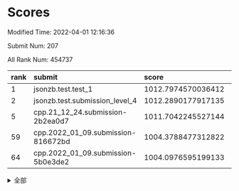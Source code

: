 # Scores

Modified Time: 2022-04-01 12:16:36

Submit Num: 207

All Rank Num: 454737

| rank |               submit               |       score        |       sigma        | pk_num |
| :--- | :--------------------------------- | :----------------- | :----------------- | :----- |
| 1    | jsonzb.test.test_1                 | 1012.7974570036412 | 0.7980959436503338 | 8784   |
| 2    | jsonzb.test.submission_level_4     | 1012.2890177917135 | 0.7818519227523203 | 8786   |
| 5    | cpp.21_12_24.submission-2b2ea0d7   | 1011.7042245527144 | 0.788205055825225  | 8788   |
| 59   | cpp.2022_01_09.submission-816672bd | 1004.3788477312822 | 0.7202211362512476 | 8785   |
| 64   | cpp.2022_01_09.submission-5b0e3de2 | 1004.0976595199133 | 0.7123732373158175 | 8786   |


<details>
<summary>全部</summary>

| rank |                 submit                 |       score        |       sigma        | pk_num |
| :--- | :------------------------------------- | :----------------- | :----------------- | :----- |
| 1    | jsonzb.test.test_1                     | 1012.7974570036412 | 0.7980959436503338 | 8784   |
| 2    | jsonzb.test.submission_level_4         | 1012.2890177917135 | 0.7818519227523203 | 8786   |
| 3    | gobigger.level_3.submission_level_3_11 | 1012.0085528430221 | 0.7885649304637145 | 8785   |
| 4    | gobigger.level_3.submission_level_3_26 | 1012.0080763938387 | 0.7828675460212537 | 8788   |
| 5    | cpp.21_12_24.submission-2b2ea0d7       | 1011.7042245527144 | 0.788205055825225  | 8788   |
| 6    | gobigger.level_3.submission_level_3_36 | 1011.4305802147948 | 0.7818764428764851 | 8790   |
| 7    | gobigger.level_3.submission_level_3_13 | 1011.3741437588712 | 0.7589474749039369 | 8786   |
| 8    | gobigger.level_3.submission_level_3_9  | 1011.3391653128646 | 0.7686178960189577 | 8788   |
| 9    | gobigger.level_3.submission_level_3_0  | 1011.1408104287283 | 0.7576156248536855 | 8785   |
| 10   | gobigger.level_3.submission_level_3_12 | 1011.101534783983  | 0.7851426258908601 | 8788   |
| 11   | gobigger.level_3.submission_level_3_16 | 1011.0025096553579 | 0.76887824118838   | 8786   |
| 12   | gobigger.level_3.submission_level_3_45 | 1010.9326853976161 | 0.7498543458880605 | 8784   |
| 13   | gobigger.level_3.submission_level_3_18 | 1010.812361110418  | 0.775411027701489  | 8787   |
| 14   | gobigger.level_3.submission_level_3_30 | 1010.8064912429573 | 0.7646879288198039 | 8788   |
| 15   | gobigger.level_3.submission_level_3_39 | 1010.7887798800406 | 0.7605428078341779 | 8790   |
| 16   | gobigger.level_3.submission_level_3_47 | 1010.6918066972953 | 0.7674438390538785 | 8789   |
| 17   | gobigger.level_3.submission_level_3_41 | 1010.5256769318661 | 0.7724853292313604 | 8793   |
| 18   | gobigger.level_3.submission_level_3_19 | 1010.3580390287442 | 0.7498016680924915 | 8786   |
| 19   | gobigger.level_3.submission_level_3_23 | 1010.3181949334419 | 0.7700629059772925 | 8789   |
| 20   | gobigger.level_3.submission_level_3_20 | 1010.293947611964  | 0.7314052545693857 | 8788   |
| 21   | gobigger.level_3.submission_level_3_43 | 1010.27199892202   | 0.7495142243144324 | 8789   |
| 22   | gobigger.level_3.submission_level_3_1  | 1010.2234236391347 | 0.7899556752732719 | 8787   |
| 23   | gobigger.level_3.submission_level_3_2  | 1010.184826868365  | 0.7451021361718702 | 8785   |
| 24   | gobigger.level_3.submission_level_3_22 | 1010.1721611072699 | 0.754284500033277  | 8792   |
| 25   | gobigger.level_3.submission_level_3_6  | 1010.1338772649508 | 0.7521061793459047 | 8783   |
| 26   | gobigger.level_3.submission_level_3_46 | 1010.1241851111154 | 0.7485083592961697 | 8788   |
| 27   | gobigger.level_3.submission_level_3_48 | 1010.0603747534626 | 0.7432798080180484 | 8787   |
| 28   | gobigger.level_3.submission_level_3_8  | 1010.0188350279598 | 0.7534212720811857 | 8790   |
| 29   | gobigger.level_3.submission_level_3_14 | 1009.9662738388201 | 0.7561472031773576 | 8782   |
| 30   | gobigger.level_3.submission_level_3_35 | 1009.9616242394293 | 0.7398206150419829 | 8782   |
| 31   | gobigger.level_3.submission_level_3_7  | 1009.8878097410045 | 0.7586937173595075 | 8791   |
| 32   | gobigger.level_3.submission_level_3_37 | 1009.801457663998  | 0.7619887976440819 | 8791   |
| 33   | gobigger.level_3.submission_level_3_49 | 1009.800827930907  | 0.7270711933555395 | 8782   |
| 34   | gobigger.level_3.submission_level_3_17 | 1009.7806439311244 | 0.7609480687340124 | 8782   |
| 35   | gobigger.level_3.submission_level_3_25 | 1009.7251306936485 | 0.7530364923833248 | 8787   |
| 36   | gobigger.level_3.submission_level_3_27 | 1009.6642404084055 | 0.763221455226481  | 8779   |
| 37   | gobigger.level_3.submission_level_3_31 | 1009.6000126433728 | 0.7551633920920036 | 8786   |
| 38   | gobigger.level_3.submission_level_3_40 | 1009.5801707233877 | 0.7437277979517863 | 8790   |
| 39   | gobigger.level_3.submission_level_3_15 | 1009.5732804266637 | 0.7507849791777577 | 8787   |
| 40   | gobigger.level_3.submission_level_3_28 | 1009.552411478332  | 0.7628778795151478 | 8792   |
| 41   | gobigger.level_3.submission_level_3_44 | 1009.5392170847998 | 0.7772784076156716 | 8788   |
| 42   | gobigger.level_3.submission_level_3_5  | 1009.5102227192544 | 0.7602095601351152 | 8786   |
| 43   | gobigger.level_3.submission_level_3_32 | 1009.497781745168  | 0.7439409871282128 | 8790   |
| 44   | gobigger.level_3.submission_level_3_38 | 1009.3356619005804 | 0.7411747963170109 | 8787   |
| 45   | gobigger.level_3.submission_level_3_4  | 1009.2436013075702 | 0.7568667294616365 | 8787   |
| 46   | gobigger.level_3.submission_level_3_3  | 1009.2163941162545 | 0.7583844498873169 | 8788   |
| 47   | gobigger.level_3.submission_level_3_24 | 1009.2097977292452 | 0.731011083730632  | 8787   |
| 48   | gobigger.level_3.submission_level_3_21 | 1009.1546632976056 | 0.7360844665676595 | 8785   |
| 49   | gobigger.level_3.submission_level_3_10 | 1008.9546379448986 | 0.7529037592234155 | 8789   |
| 50   | gobigger.level_3.submission_level_3_29 | 1008.9118528086013 | 0.7500649016108227 | 8786   |
| 51   | gobigger.level_3.submission_level_3_34 | 1008.4712460034253 | 0.7224552607721448 | 8787   |
| 52   | gobigger.level_3.submission_level_3_33 | 1007.9926638998257 | 0.7458449451186195 | 8788   |
| 53   | gobigger.level_3.submission_level_3_42 | 1007.8060032443127 | 0.761849512916387  | 8789   |
| 54   | gobigger.level_1.submission_level_1_0  | 1005.3622938019728 | 0.7123325610243324 | 8789   |
| 55   | gobigger.level_1.submission_level_1_38 | 1005.286752942723  | 0.7305621012275503 | 8786   |
| 56   | gobigger.level_1.submission_level_1_32 | 1004.8815758011721 | 0.7253415303098313 | 8787   |
| 57   | gobigger.level_1.submission_level_1_35 | 1004.8103963929829 | 0.7173864222444091 | 8784   |
| 58   | gobigger.level_1.submission_level_1_26 | 1004.5377975108009 | 0.721254392285612  | 8789   |
| 59   | cpp.2022_01_09.submission-816672bd     | 1004.3788477312822 | 0.7202211362512476 | 8785   |
| 60   | gobigger.level_1.submission_level_1_41 | 1004.3253919669465 | 0.7174298998248398 | 8787   |
| 61   | gobigger.level_1.submission_level_1_1  | 1004.3072993506967 | 0.7192092118206315 | 8789   |
| 62   | gobigger.level_1.submission_level_1_5  | 1004.1582220897375 | 0.7254108730524961 | 8784   |
| 63   | gobigger.level_1.submission_level_1_36 | 1004.1293705605897 | 0.7134338973207861 | 8791   |
| 64   | cpp.2022_01_09.submission-5b0e3de2     | 1004.0976595199133 | 0.7123732373158175 | 8786   |
| 65   | gobigger.level_1.submission_level_1_29 | 1004.0874824182046 | 0.7214603811162259 | 8789   |
| 66   | gobigger.level_1.submission_level_1_47 | 1004.0833269533948 | 0.7286031042623088 | 8789   |
| 67   | gobigger.level_1.submission_level_1_22 | 1003.964360836275  | 0.7330899761191653 | 8788   |
| 68   | gobigger.level_1.submission_level_1_28 | 1003.9017260727685 | 0.7242085197779831 | 8785   |
| 69   | gobigger.level_1.submission_level_1_2  | 1003.8797222918473 | 0.7148034421858799 | 8791   |
| 70   | gobigger.level_1.submission_level_1_18 | 1003.8397786778849 | 0.7257610810695228 | 8788   |
| 71   | gobigger.level_1.submission_level_1_34 | 1003.8267952297584 | 0.7166957610153519 | 8789   |
| 72   | gobigger.level_1.submission_level_1_37 | 1003.6932804796932 | 0.7278410969914512 | 8785   |
| 73   | gobigger.level_1.submission_level_1_48 | 1003.681692220432  | 0.7118493482001839 | 8790   |
| 74   | gobigger.level_1.submission_level_1_8  | 1003.6521364271126 | 0.7256511546646827 | 8794   |
| 75   | gobigger.level_1.submission_level_1_30 | 1003.5924936823802 | 0.7133256143442293 | 8787   |
| 76   | gobigger.level_1.submission_level_1_40 | 1003.5898789263929 | 0.721736975697513  | 8791   |
| 77   | gobigger.level_1.submission_level_1_13 | 1003.5684949587112 | 0.704352772173286  | 8790   |
| 78   | gobigger.level_1.submission_level_1_21 | 1003.566345147453  | 0.7145555238208886 | 8783   |
| 79   | gobigger.level_1.submission_level_1_7  | 1003.553090981696  | 0.7068781482009081 | 8786   |
| 80   | gobigger.level_1.submission_level_1_25 | 1003.5232306929262 | 0.717872768842253  | 8785   |
| 81   | gobigger.level_1.submission_level_1_46 | 1003.4842594663858 | 0.7116092130555843 | 8788   |
| 82   | gobigger.level_1.submission_level_1_43 | 1003.4302010843916 | 0.7167579647278164 | 8794   |
| 83   | gobigger.level_1.submission_level_1_42 | 1003.3617619239981 | 0.7198822713668207 | 8792   |
| 84   | gobigger.level_1.submission_level_1_27 | 1003.286326618672  | 0.7088147258179326 | 8788   |
| 85   | gobigger.level_1.submission_level_1_9  | 1003.2838076634214 | 0.7053468846307324 | 8783   |
| 86   | gobigger.level_1.submission_level_1_3  | 1003.1696589761    | 0.7087679283783296 | 8789   |
| 87   | gobigger.level_1.submission_level_1_24 | 1003.150274645964  | 0.7138288333993618 | 8790   |
| 88   | gobigger.level_1.submission_level_1_23 | 1003.1488278776466 | 0.710187824004429  | 8789   |
| 89   | gobigger.level_1.submission_level_1_17 | 1003.1205275285696 | 0.7241369184342488 | 8784   |
| 90   | gobigger.level_1.submission_level_1_16 | 1003.112907769686  | 0.7116678073965053 | 8789   |
| 91   | gobigger.level_1.submission_level_1_20 | 1003.1087934644495 | 0.7067292407783617 | 8791   |
| 92   | gobigger.level_1.submission_level_1_44 | 1002.8868804326058 | 0.7154406224221448 | 8789   |
| 93   | gobigger.level_1.submission_level_1_49 | 1002.8231221211203 | 0.725932180014449  | 8785   |
| 94   | gobigger.level_1.submission_level_1_10 | 1002.7736958874287 | 0.7094192053995956 | 8789   |
| 95   | gobigger.level_1.submission_level_1_15 | 1002.7629855432073 | 0.70385028185008   | 8789   |
| 96   | gobigger.level_1.submission_level_1_45 | 1002.6315620039776 | 0.709754066359154  | 8792   |
| 97   | gobigger.level_1.submission_level_1_12 | 1002.6267172731001 | 0.718286646336044  | 8789   |
| 98   | gobigger.level_1.submission_level_1_6  | 1002.6015439185525 | 0.7237212243626309 | 8786   |
| 99   | gobigger.level_1.submission_level_1_19 | 1002.5873969790044 | 0.7180136717898772 | 8783   |
| 100  | gobigger.level_1.submission_level_1_33 | 1002.5020555219655 | 0.7214721132084759 | 8794   |
| 101  | gobigger.level_1.submission_level_1_31 | 1002.4240555737014 | 0.7161337861960939 | 8787   |
| 102  | gobigger.level_1.submission_level_1_4  | 1002.3581511022712 | 0.7146349400618269 | 8784   |
| 103  | gobigger.level_1.submission_level_1_39 | 1002.0984150051388 | 0.7198141831824744 | 8781   |
| 104  | gobigger.level_1.submission_level_1_14 | 1002.0960456468767 | 0.708181148756711  | 8781   |
| 105  | gobigger.level_1.submission_level_1_11 | 1001.2297308315565 | 0.7103300258767056 | 8786   |
| 106  | gobigger.random.submission_random_22   | 997.2071117436011  | 0.7084090292665358 | 8784   |
| 107  | gobigger.random.submission_random_11   | 996.8931115915829  | 0.7187779832256997 | 8788   |
| 108  | gobigger.random.submission_random_16   | 996.7057145658565  | 0.7166373873981267 | 8788   |
| 109  | gobigger.random.submission_random_47   | 996.6947569216871  | 0.7085266463270324 | 8792   |
| 110  | gobigger.random.submission_random_25   | 996.6785771444808  | 0.7146006013790154 | 8787   |
| 111  | gobigger.random.submission_random_39   | 996.6740740971229  | 0.7109256705426127 | 8786   |
| 112  | gobigger.random.submission_random_7    | 996.6300009677316  | 0.7081758831495    | 8785   |
| 113  | gobigger.random.submission_random_32   | 996.5280271691609  | 0.7175846035762469 | 8784   |
| 114  | gobigger.random.submission_random_34   | 996.4170013854937  | 0.7064619681296479 | 8788   |
| 115  | gobigger.random.submission_random_26   | 996.4163789641425  | 0.6979186484185862 | 8787   |
| 116  | gobigger.random.submission_random_13   | 996.3899190170289  | 0.7022516928182323 | 8782   |
| 117  | gobigger.random.submission_random_1    | 996.346578674602   | 0.7083471397207616 | 8794   |
| 118  | gobigger.random.submission_random_5    | 996.3103062417434  | 0.7241252222815772 | 8787   |
| 119  | gobigger.random.submission_random_31   | 996.2862669820327  | 0.7131068849768434 | 8791   |
| 120  | gobigger.random.submission_random_35   | 996.2806509516107  | 0.7090760387008616 | 8784   |
| 121  | gobigger.random.submission_random_46   | 996.2796298564768  | 0.7051367168330863 | 8789   |
| 122  | gobigger.random.submission_random_36   | 996.2424789943593  | 0.7034826223314625 | 8785   |
| 123  | gobigger.random.submission_random_29   | 996.1936995677847  | 0.7171781770962599 | 8788   |
| 124  | gobigger.random.submission_random_6    | 996.1777242820447  | 0.7076349313299626 | 8790   |
| 125  | gobigger.random.submission_random_2    | 996.1425595619876  | 0.7125129121782888 | 8783   |
| 126  | gobigger.random.submission_random_19   | 996.0761209500923  | 0.7223545870593668 | 8785   |
| 127  | gobigger.random.submission_random_38   | 996.0473674504668  | 0.7093446685541721 | 8787   |
| 128  | gobigger.random.submission_random_10   | 995.957322494597   | 0.7313614031896566 | 8786   |
| 129  | gobigger.random.submission_random_37   | 995.9301736883599  | 0.7071279563268601 | 8781   |
| 130  | gobigger.random.submission_random_17   | 995.9235767000177  | 0.7090641456619504 | 8785   |
| 131  | gobigger.random.submission_random_45   | 995.9143678527763  | 0.7198619903818178 | 8791   |
| 132  | gobigger.random.submission_random_48   | 995.8986844467792  | 0.7031405358301661 | 8785   |
| 133  | gobigger.random.submission_random_18   | 995.8729030225331  | 0.7048243663171323 | 8781   |
| 134  | gobigger.random.submission_random_21   | 995.8638307317758  | 0.7165746699616224 | 8787   |
| 135  | gobigger.random.submission_random_43   | 995.8234428174801  | 0.7091819921333431 | 8786   |
| 136  | gobigger.random.submission_random_0    | 995.8175353000847  | 0.7152449866864716 | 8791   |
| 137  | gobigger.random.submission_random_4    | 995.7707435500614  | 0.702262150092646  | 8786   |
| 138  | gobigger.random.submission_random_44   | 995.7162365209103  | 0.6929040527707373 | 8789   |
| 139  | gobigger.random.submission_random_20   | 995.7053781631547  | 0.7228468908740391 | 8785   |
| 140  | gobigger.random.submission_random_28   | 995.664557284416   | 0.7092710074402779 | 8785   |
| 141  | gobigger.random.submission_random_33   | 995.6103578223383  | 0.7028855131057333 | 8788   |
| 142  | gobigger.random.submission_random_41   | 995.5445392755144  | 0.718848859292061  | 8789   |
| 143  | gobigger.random.submission_random_42   | 995.5245023581178  | 0.7122661839502517 | 8788   |
| 144  | gobigger.random.submission_random_27   | 995.4662965165201  | 0.7074164480286526 | 8784   |
| 145  | gobigger.random.submission_random_3    | 995.4630547418002  | 0.7308063945724192 | 8785   |
| 146  | gobigger.random.submission_random_40   | 995.4160861756269  | 0.7334487556237395 | 8784   |
| 147  | gobigger.random.submission_random_49   | 995.4043804219359  | 0.6967961441237805 | 8787   |
| 148  | gobigger.random.submission_random_30   | 995.3884356404664  | 0.7158435211566208 | 8783   |
| 149  | gobigger.random.submission_random_8    | 995.3513750683669  | 0.7250000118569312 | 8789   |
| 150  | gobigger.random.submission_random_12   | 995.3262421211845  | 0.7107634898771451 | 8786   |
| 151  | gobigger.random.submission_random_23   | 995.2499174245992  | 0.7107489017867435 | 8790   |
| 152  | gobigger.random.submission_random_9    | 995.2077907012816  | 0.7202644993591912 | 8785   |
| 153  | gobigger.random.submission_random_15   | 995.1214678060965  | 0.7019534983389425 | 8784   |
| 154  | gobigger.random.submission_random_14   | 994.8446380166541  | 0.7117874397691067 | 8787   |
| 155  | gobigger.random.submission_random_24   | 994.7346436456085  | 0.7127418656494727 | 8785   |
| 156  | gobigger.level_2.submission_level_2_44 | 993.7895126635023  | 0.7329773277651013 | 8791   |
| 157  | gobigger.level_2.submission_level_2_39 | 993.5084407793113  | 0.7260002756516155 | 8785   |
| 158  | gobigger.level_2.submission_level_2_31 | 993.3472800715302  | 0.7180212040392484 | 8787   |
| 159  | gobigger.level_2.submission_level_2_48 | 993.3329575729451  | 0.7339206029033586 | 8786   |
| 160  | gobigger.level_2.submission_level_2_27 | 993.2553416178001  | 0.7339010667751333 | 8790   |
| 161  | gobigger.level_2.submission_level_2_35 | 993.2270841179396  | 0.7412567697632899 | 8782   |
| 162  | gobigger.level_2.submission_level_2_36 | 993.0762215621705  | 0.7284584687262208 | 8787   |
| 163  | gobigger.level_2.submission_level_2_47 | 993.0591880616421  | 0.7468855760103296 | 8791   |
| 164  | gobigger.level_2.submission_level_2_20 | 993.0566455764894  | 0.7179112848042937 | 8781   |
| 165  | gobigger.level_2.submission_level_2_6  | 993.0465059297138  | 0.7373125303318885 | 8783   |
| 166  | gobigger.level_2.submission_level_2_3  | 992.999033681395   | 0.732764269487159  | 8790   |
| 167  | gobigger.level_2.submission_level_2_2  | 992.8344011377436  | 0.7286612740866574 | 8786   |
| 168  | gobigger.level_2.submission_level_2_21 | 992.7051504081142  | 0.7255942276551757 | 8787   |
| 169  | gobigger.level_2.submission_level_2_33 | 992.6948534806979  | 0.7714231705241841 | 8788   |
| 170  | gobigger.level_2.submission_level_2_22 | 992.6621530623635  | 0.7452145120963298 | 8790   |
| 171  | gobigger.level_2.submission_level_2_43 | 992.6160438613965  | 0.7337004497433757 | 8788   |
| 172  | gobigger.level_2.submission_level_2_29 | 992.4994121340959  | 0.7453571418234123 | 8782   |
| 173  | gobigger.level_2.submission_level_2_30 | 992.4810260778078  | 0.739978610370057  | 8789   |
| 174  | gobigger.level_2.submission_level_2_40 | 992.4101056718438  | 0.7187884351846171 | 8785   |
| 175  | gobigger.level_2.submission_level_2_24 | 992.4100219102772  | 0.7552739619965941 | 8785   |
| 176  | gobigger.level_2.submission_level_2_7  | 992.3839998162869  | 0.7418715241803203 | 8790   |
| 177  | gobigger.level_2.submission_level_2_41 | 992.3512522951448  | 0.7345060976491739 | 8790   |
| 178  | gobigger.level_2.submission_level_2_42 | 992.3242291099205  | 0.7399105778870665 | 8790   |
| 179  | gobigger.level_2.submission_level_2_10 | 992.2693495801276  | 0.7463614860331932 | 8788   |
| 180  | gobigger.level_2.submission_level_2_26 | 992.2070304764402  | 0.7643377147002332 | 8786   |
| 181  | gobigger.level_2.submission_level_2_46 | 992.109535084385   | 0.7424406563754505 | 8786   |
| 182  | gobigger.level_2.submission_level_2_19 | 992.1022120086303  | 0.7664180171058922 | 8790   |
| 183  | gobigger.level_2.submission_level_2_34 | 992.0196251283387  | 0.7511793612595008 | 8788   |
| 184  | gobigger.level_2.submission_level_2_11 | 992.0066522798959  | 0.7189334216941036 | 8786   |
| 185  | gobigger.level_2.submission_level_2_16 | 992.0038994142059  | 0.7440707519914802 | 8786   |
| 186  | gobigger.level_2.submission_level_2_23 | 991.995170411482   | 0.7345203046101526 | 8790   |
| 187  | gobigger.level_2.submission_level_2_18 | 991.910540431967   | 0.7535795065993225 | 8795   |
| 188  | gobigger.level_2.submission_level_2_25 | 991.8146843114762  | 0.7523389381076335 | 8786   |
| 189  | gobigger.level_2.submission_level_2_45 | 991.7869184726729  | 0.7586641592921337 | 8790   |
| 190  | gobigger.level_2.submission_level_2_13 | 991.7168084275037  | 0.7268834424583218 | 8785   |
| 191  | gobigger.level_2.submission_level_2_37 | 991.7044879913501  | 0.7550068717170431 | 8789   |
| 192  | gobigger.level_2.submission_level_2_5  | 991.6961873303993  | 0.7320751604678141 | 8783   |
| 193  | gobigger.level_2.submission_level_2_4  | 991.5890614319603  | 0.7659764708946747 | 8788   |
| 194  | gobigger.level_2.submission_level_2_32 | 991.5380733665743  | 0.7493754325521484 | 8785   |
| 195  | gobigger.level_2.submission_level_2_17 | 991.3147414631352  | 0.7383594422836999 | 8790   |
| 196  | gobigger.level_2.submission_level_2_14 | 991.3124134406235  | 0.753587674507896  | 8790   |
| 197  | gobigger.level_2.submission_level_2_1  | 991.263757697664   | 0.7626377283995064 | 8786   |
| 198  | gobigger.level_2.submission_level_2_38 | 991.0585564710027  | 0.7372639911845692 | 8789   |
| 199  | gobigger.level_2.submission_level_2_8  | 990.9769125903082  | 0.7499745873486089 | 8791   |
| 200  | gobigger.level_2.submission_level_2_12 | 990.8612989471445  | 0.7580210794630398 | 8785   |
| 201  | gobigger.level_2.submission_level_2_15 | 990.8266807771621  | 0.7615590402553725 | 8783   |
| 202  | gobigger.level_2.submission_level_2_9  | 990.498626657513   | 0.7472200530520505 | 8792   |
| 203  | gobigger.level_2.submission_level_2_28 | 990.0455735857994  | 0.7596753973489717 | 8785   |
| 204  | gobigger.level_2.submission_level_2_0  | 989.8556669433307  | 0.7736373453047212 | 8788   |
| 205  | gobigger.level_2.submission_level_2_49 | 989.6915726830921  | 0.773703262409029  | 8785   |
| 206  | gobigger.none.submission_none_0        | 976.5321736224115  | 1.408095268780813  | 8791   |
| 207  | gobigger.none.submission_none_1        | 974.8760144874367  | 1.660107374350165  | 8790   |

</details>